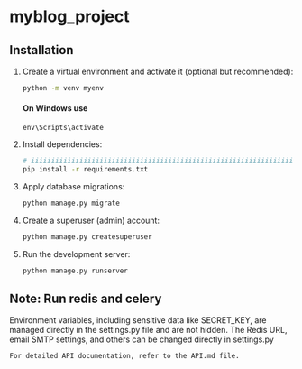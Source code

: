 ﻿# myblog_project


## Installation

1. Create a virtual environment and activate it (optional but recommended):

    ```bash
    python -m venv myenv
    ```
    #### On Windows use
   `env\Scripts\activate`
    
2. Install dependencies:

    ```bash
    # iiiiiiiiiiiiiiiiiiiiiiiiiiiiiiiiiiiiiiiiiiiiiiiiiiiiiiiiiiiiiiiiiiiiiiiiiiiiiiiiiiiiiiiiiiiiiiiiiiiiiiiiiiiiiiiiiiiiiiiiiiiiiiiiiiiiiiiiiiiiiiiiiiiiiiiiiiiiiiiiiiiiiiiii
    pip install -r requirements.txt
    ```

3. Apply database migrations:

    ```bash
    python manage.py migrate
    ```

4. Create a superuser (admin) account:

    ```bash
    python manage.py createsuperuser
    ```

5. Run the development server:

    ```bash
    python manage.py runserver
    ```

## Note: Run redis and celery

Environment variables, including sensitive data like SECRET_KEY, are managed directly in the settings.py file and are not hidden. The Redis URL, email SMTP settings, and others can be changed directly in settings.py

`For detailed API documentation, refer to the API.md file.`

